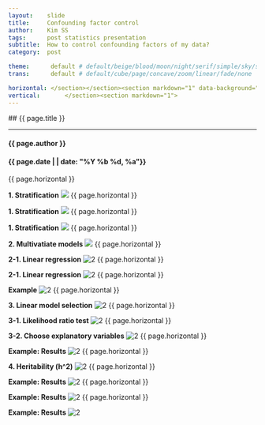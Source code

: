 ```yaml
---
layout:    slide
title:     Confounding factor control
author:    Kim SS
tags:      post statistics presentation
subtitle:  How to control confounding factors of my data?
category:  post

theme:		default # default/beige/blood/moon/night/serif/simple/sky/solarized
trans:		default # default/cube/page/concave/zoom/linear/fade/none

horizontal:	</section></section><section markdown="1" data-background="/img/slidebackground.png"><section markdown="1">
vertical:		</section><section markdown="1">
---
```


<section markdown="1" data-background="/img/slidebackground.png"><section markdown="1">
## {{ page.title }}

<hr>

#### {{ page.author }}

#### {{ page.date | | date: "%Y %b %d, %a"}}

{{ page.horizontal }}
<!-- Start Writing Below in Markdown -->

**1. Stratification**
![](/img/2017-03-25-Confounding_factor_control/슬라이드2.JPG)
{{ page.horizontal }}

**1. Stratification**
![](/img/2017-03-25-Confounding_factor_control/슬라이드3.JPG)
{{ page.horizontal }}

**1. Stratification**
![](/img/2017-03-25-Confounding_factor_control/슬라이드4.JPG)
{{ page.horizontal }}

**2. Multivatiate models**
![](/img/2017-03-25-Confounding_factor_control/슬라이드5.JPG)
{{ page.horizontal }}

**2-1. Linear regression**
![2](/img/2017-03-25-Confounding_factor_control/슬라이드6.JPG)
{{ page.horizontal }}

**2-1. Linear regression**
![2](/img/2017-03-25-Confounding_factor_control/슬라이드7.JPG)
{{ page.horizontal }}

**Example**
![2](/img/2017-03-25-Confounding_factor_control/슬라이드8.JPG)
{{ page.horizontal }}

**3. Linear model selection**
![2](/img/2017-03-25-Confounding_factor_control/슬라이드9.JPG)
{{ page.horizontal }}

**3-1. Likelihood ratio test**
![2](/img/2017-03-25-Confounding_factor_control/슬라이드10.JPG)
{{ page.horizontal }}

**3-2. Choose explanatory variables**
![2](/img/2017-03-25-Confounding_factor_control/슬라이드11.JPG)
{{ page.horizontal }}

**Example: Results**
![2](/img/2017-03-25-Confounding_factor_control/슬라이드13.JPG)
{{ page.horizontal }}

**4. Heritability (h^2)**
![2](/img/2017-03-25-Confounding_factor_control/슬라이드14.JPG)
{{ page.horizontal }}

**Example: Results**
![2](/img/2017-03-25-Confounding_factor_control/슬라이드15.JPG)
{{ page.horizontal }}

**Example: Results**
![2](/img/2017-03-25-Confounding_factor_control/슬라이드16.JPG)
{{ page.horizontal }}

**Example: Results**
![2](/img/2017-03-25-Confounding_factor_control/슬라이드17.JPG)

